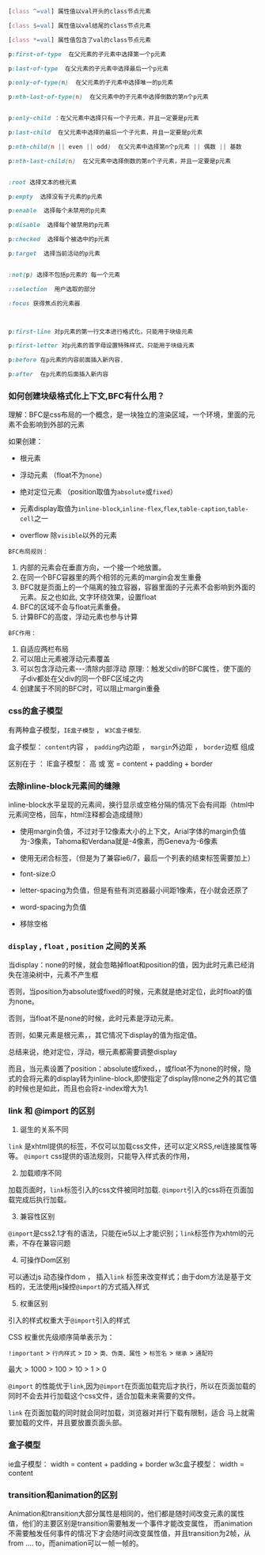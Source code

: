 ```css
[class ^=val] 属性值以val开头的class节点元素

[class $=val] 属性值以val结尾的class节点元素

[class *=val] 属性值包含了val的class节点元素

p:first-of-type  在父元素的子元素中选择第一个p元素

p:last-of-type  在父元素的子元素中选择最后一个p元素

p:only-of-type(n)  在父元素的子元素中选择唯一的p元素

p:nth-last-of-type(n)  在父元素中的子元素中选择倒数的第n个p元素


p:only-child ：在父元素中选择只有一个子元素，并且一定要是p元素

p:last-child  在父元素中选择的最后一个子元素，并且一定要是p元素

p:nth-child(n || even || odd)  在父元素中选择第n个p元素 || 偶数 || 基数

p:nth-last-child(n)  在父元素中选择倒数的第n个子元素，并且一定要是p元素


:root 选择文本的根元素

p:empty  选择没有子元素的p元素

p:enable  选择每个未禁用的p元素

p:disable  选择每个被禁用的p元素

p:checked  选择每个被选中的p元素

p:target  选择当前活动的p元素


:not(p) 选择不包括p元素的 每一个元素

::selection  用户选取的部分

:focus 获得焦点的元素器



p:first-line 对p元素的第一行文本进行格式化，只能用于块级元素

p:first-letter 对p元素的首字母设置特殊样式，只能用于块级元素

p:before 在p元素的内容前面插入新内容,

p:after  在p元素的后面插入新内容
```

### 如何创建块级格式化上下文,BFC有什么用？
理解：BFC是css布局的一个概念，是一块独立的渲染区域，一个环境，里面的元素不会影响到外部的元素

如果创建：

- 根元素

- 浮动元素 （float不为`none`）

- 绝对定位元素 （position取值为`absolute`或`fixed`）

- 元素display取值为`inline-block`,`inline-flex`,`flex`,`table-caption`,`table-cell`之一

- overflow 除`visible`以外的元素

`BFC布局规则：`
1. 内部的元素会在垂直方向，一个接一个地放置。
2. 在同一个BFC容器里的两个相邻的元素的margin会发生重叠
3. BFC就是页面上的一个隔离的独立容器，容器里面的子元素不会影响到外面的元素。反之也如此, 文字环绕效果，设置float
4. BFC的区域不会与float元素重叠。
5. 计算BFC的高度，浮动元素也参与计算
 
`BFC作用：`
1. 自适应两栏布局
2. 可以阻止元素被浮动元素覆盖
3. 可以包含浮动元素---清除内部浮动 原理:：触发父div的BFC属性，使下面的子div都处在父div的同一个BFC区域之内
4. 创建属于不同的BFC时，可以阻止margin重叠

### css的盒子模型

有两种盒子模型，`IE盒子模型` ， `W3C盒子模型`.

盒子模型： `content`内容 ， `padding`内边距 ， `margin`外边距 ， `border`边框   组成

区别在于 ： IE盒子模型： 高 或 宽 = content + padding + border


### 去除inline-block元素间的缝隙

inline-block水平呈现的元素间，换行显示或空格分隔的情况下会有间距（html中元素间空格，回车，html注释都会造成缝隙）

- 使用margin负值，不过对于12像素大小的上下文，Arial字体的margin负值为-3像素，Tahoma和Verdana就是-4像素，而Geneva为-6像素

- 使用无闭合标签，（但是为了兼容ie6/7，最后一个列表的结束标签需要加上）

- font-size:0

- letter-spacing为负值，但是有些有浏览器最小间距1像素，在小就会还原了

- word-spacing为负值

- 移除空格


### `display` , `float` , `position` 之间的关系

当display：none的时候，就会忽略掉float和position的值，因为此时元素已经消失在渲染树中，元素不产生框

否则，当position为absolute或fixed的时候，元素就是绝对定位，此时float的值为none。

否则，当float不是none的时候，此时元素是浮动元素。

否则，如果元素是根元素，，其它情况下display的值为指定值。

总结来说，绝对定位，浮动，根元素都需要调整display

而且，当元素设置了position：absolute或fixed，，或float不为none的时候，隐式的会将元素的display转为inline-block,即使指定了display除none之外的其它值的时候也是如此，而且也会将z-index增大为1.


### link 和 @import 的区别

1. 诞生的关系不同

`link` 是xhtml提供的标签，不仅可以加载css文件，还可以定义RSS,rel连接属性等等。 `@import` css提供的语法规则，只能导入样式表的作用，


2. 加载顺序不同

加载页面时，`link`标签引入的css文件被同时加载. `@import`引入的css将在页面加载完成后执行加载。


3. 兼容性区别

`@import`是css2.1才有的语法，只能在ie5以上才能识别；`link`标签作为xhtml的元素，不存在兼容问题


4. 可操作Dom区别

可以通过js 动态操作dom ， 插入`link` 标签来改变样式；由于dom方法是基于文档的，无法使用js操控`@import`的方式插入样式


5. 权重区别

 引入的样式权重大于`@import`引入的样式


CSS 权重优先级顺序简单表示为：

`!important` > `行内样式` > `ID` > `类、伪类、属性` > `标签名` > `继承` > `通配符`

最大   >   1000   >    100    >     10    >     1     >     0


`@import` 的性能优于`link`,因为`@import`在页面加载完后才执行，所以在页面加载的同时不会去并行加载这个css文件，适合加载未来需要的文件。

`link` 在页面加载的同时就会同时加载，浏览器对并行下载有限制，适合 马上就需要加载的文件，并且要放置页面头部。

### 盒子模型
ie盒子模型： width = content + padding + border
w3c盒子模型： width = content

### transition和animation的区别
Animation和transition大部分属性是相同的，他们都是随时间改变元素的属性值，他们的主要区别是transition需要触发一个事件才能改变属性，
而animation不需要触发任何事件的情况下才会随时间改变属性值，并且transition为2帧，从from .... to，而animation可以一帧一帧的。